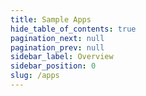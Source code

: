 ```yaml
---
title: Sample Apps
hide_table_of_contents: true
pagination_next: null
pagination_prev: null
sidebar_label: Overview
sidebar_position: 0
slug: /apps
---
```


<grid cols={3}>
  <card
    heading="Address Book"
    href="/apps/address-book"
  />
  <card heading="Book Store (using Cloudflare Workers)" href="/apps/cf-bookstore" />
  <card heading="Credit Card Fraud" href="/apps/credit-card-fraud" />
  <card heading="Crypto Trading Bot" href="/apps/crypto-trading" />
  <card heading="Data Privacy User Management Portal" href="/apps/data-privacy" />
  <card heading="Fashion Store" href="/apps/fashion-store" />
  <card heading="Fleet Management" href="/apps/fleet-management" />
  <card heading="Forever 42" href="/apps/cf-forever42" />
  <card heading="Global Cities Explorer" href="/apps/streamlit-oxford" />
  <card heading="OTT App" href="/apps/ott-app" />
  <card heading="Polling App" href="/apps/jamstack-gatsby" />
  <card heading="Realtime Data Distribution (EventHub)" href="/apps/realtime-data-distribution" />
  <card heading="Realtime Log Analytics" href="/apps/realtime-log-analytics" />
  <card heading="Realtime Stream ETL" href="/apps/realtime-stream-etl" />
  <card heading="Salesforce - Edge Caching and Data Privacy" href="/apps/data-privacy-sf" />
  <card heading="ToDo App (using CloudFlare Workers and Macrometa GDN)" href="/apps/todo-app-cfworkers" />
</grid>

